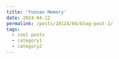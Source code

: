 ```yaml
---
title: 'Yunnan Memory'
date: 2024-04-12
permalink: /posts/20124/04/blog-post-2/
tags:
  - cool posts
  - category1
  - category2
---
```



